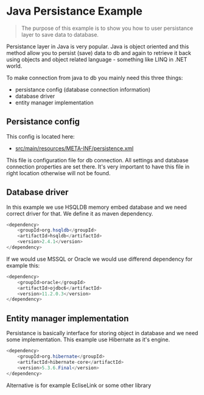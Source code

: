 # Java Persistance Example

> The purpose of this example is to show you how to user persistance layer to save data to database.

Persistance layer in Java is very popular. Java is object oriented and this method allow you to persist (save) data to db and again to retrieve it back using objects and object related language - something like LINQ in .NET world. 

To make connection from java to db you mainly need this three things:

* persistance config (database connection information)
* database driver
* entity manager implementation

## Persistance config

This config is located here: 

* [src/main/resources/META-INF/persistence.xml](https://github.com/Pooky/java-enterprise-examples/blob/master/persistance-example/src/main/resources/META-INF/persistence.xml)

This file is configuration file for db connection. All settings and database connection properties are set there. It's very important to have this file in right location otherwise will not be found.

## Database driver

In this example we use HSQLDB memory embed database and we need correct driver for that. We define it as maven dependency.
```java
<dependency>
	<groupId>org.hsqldb</groupId>
	<artifactId>hsqldb</artifactId>
	<version>2.4.1</version>
</dependency>
```
If we would use MSSQL or Oracle we would use differend dependency for example this:
```java
<dependency>
    <groupId>oracle</groupId>
    <artifactId>ojdbc6</artifactId>
    <version>11.2.0.3</version>
</dependency>
```
## Entity manager implementation
Persistance is basically interface for storing object in database and we need some implementation. 
This example use Hibernate as it's engine.
```java
<dependency>
    <groupId>org.hibernate</groupId>
    <artifactId>hibernate-core</artifactId>
    <version>5.3.6.Final</version>
</dependency>
```
Alternative is for example EcliseLink or some other library
